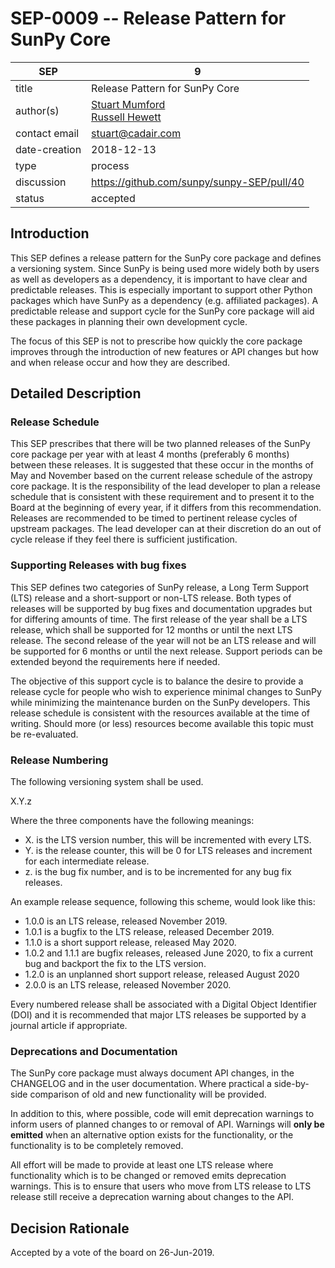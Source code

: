 # SEP-0009 -- Release Pattern for SunPy Core

| SEP           | 9                              |
|---------------|--------------------------------|
| title         | Release Pattern for SunPy Core |
| author(s)     | [Stuart Mumford](https://orcid.org/0000-0003-4217-4642) <br> [Russell Hewett](https://orcid.org/0000-0001-8944-4705) |
| contact email | <stuart@cadair.com>              |
| date-creation | 2018-12-13                     |
| type          | process                        |
| discussion    | <https://github.com/sunpy/sunpy-SEP/pull/40> |
| status        | accepted                      |

## Introduction

This SEP defines a release pattern for the SunPy core package and
defines a versioning system. Since SunPy is being used more widely both by
users as well as developers as a dependency, it is important to have clear
and predictable releases.  This is especially important to support other
Python packages which have SunPy as a dependency (e.g. affiliated packages).
A predictable release and support cycle for the SunPy core package will aid
these packages in planning their own development cycle.

The focus of this SEP is not to prescribe how quickly the core package improves
through the introduction of new features or API changes but how and when
release occur and how they are described.

## Detailed Description

### Release Schedule

This SEP prescribes that there will be two planned releases of the SunPy core
package per year with at least 4 months (preferably 6 months) between these
releases. It is suggested that these occur in the months of May and November
based on the current release schedule of the astropy core package. It is the
responsibility of the lead developer to plan a release schedule that is
consistent with these requirement and to present it to the Board at the
beginning of every year, if it differs from this recommendation. Releases are
recommended to be timed to pertinent release cycles of upstream packages. The
lead developer can at their discretion do an out of cycle release if they feel
there is sufficient justification.

### Supporting Releases with bug fixes

This SEP defines two categories of SunPy release, a Long
Term Support (LTS) release and a short-support or non-LTS release. Both types of
releases will be supported by bug fixes and documentation upgrades but for
differing amounts of time. The first release
of the year shall be a LTS release, which shall be supported
for 12 months or until the next LTS release. The second release of the year
will not be an LTS release and will be supported for 6 months or until
the next release. Support periods can be extended beyond the requirements
here if needed.

The objective of this support cycle is to balance the desire to provide a
release cycle for people who wish to experience minimal changes to SunPy while
minimizing the maintenance burden on the SunPy developers. This release schedule
is consistent with the resources available at the time of writing. Should more
(or less) resources become available this topic must be re-evaluated.

### Release Numbering

The following versioning system shall be used.

X.Y.z

Where the three components have the following meanings:

* X. is the LTS version number, this will be incremented with every LTS.
* Y. is the release counter, this will be 0 for LTS releases and increment for each intermediate release.
* z. is the bug fix number, and is to be incremented for any bug fix releases.

An example release sequence, following this scheme, would look like this:

* 1.0.0 is an LTS release, released November 2019.
* 1.0.1 is a bugfix to the LTS release, released December 2019.
* 1.1.0 is a short support release, released May 2020.
* 1.0.2 and 1.1.1 are bugfix releases, released June 2020, to fix a current bug and backport the fix to the LTS version.
* 1.2.0 is an unplanned short support release, released August 2020
* 2.0.0 is an LTS release, released November 2020.

Every numbered release shall be associated with a Digital Object Identifier
(DOI) and it is recommended that major LTS releases be supported by a journal
article if appropriate.

### Deprecations and Documentation

The SunPy core package must always document API changes, in the CHANGELOG and in
the user documentation. Where practical a side-by-side comparison of old and new
functionality will be provided.

In addition to this, where possible, code will emit deprecation warnings
to inform users of planned changes to or removal of API. Warnings will **only be
emitted** when an alternative option exists for the functionality, or the
functionality is to be completely removed.

All effort will be made to provide at least one LTS release where functionality
which is to be changed or removed emits deprecation warnings. This is to ensure
that users who move from LTS release to LTS release still receive a deprecation
warning about changes to the API.

## Decision Rationale

Accepted by a vote of the board on 26-Jun-2019.
